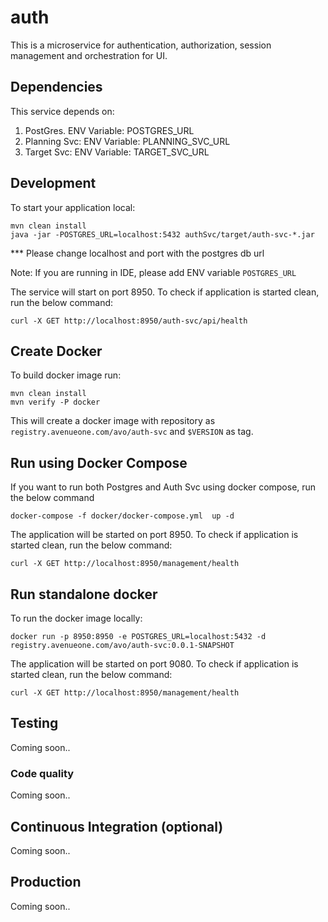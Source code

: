 # auth
This is a microservice for authentication, authorization, session management and orchestration for UI.

## Dependencies
This service depends on:
 1. PostGres. ENV Variable: POSTGRES_URL
 2. Planning Svc: ENV Variable: PLANNING_SVC_URL
 3. Target Svc: ENV Variable: TARGET_SVC_URL

## Development

To start your application local:

``` 
mvn clean install 
java -jar -POSTGRES_URL=localhost:5432 authSvc/target/auth-svc-*.jar
```
*** Please change localhost and port with the postgres db url

Note: If you are running in IDE, please add ENV variable `POSTGRES_URL`

The service will start on port 8950. To check if application is started clean, run the below command:

```curl -X GET http://localhost:8950/auth-svc/api/health```


## Create Docker

To build docker image run:


``` 
mvn clean install 
mvn verify -P docker
 ```

This will create a docker image with repository as `registry.avenueone.com/avo/auth-svc` and `$VERSION` as tag.


## Run using Docker Compose
If you want to run both Postgres and Auth Svc using docker compose, run the below command

``` 
docker-compose -f docker/docker-compose.yml  up -d
```
The application will be  started on port 8950. To check if application is started clean, run the below command:

```curl -X GET http://localhost:8950/management/health```

## Run standalone docker

To run the docker image locally:

```docker run -p 8950:8950 -e POSTGRES_URL=localhost:5432 -d registry.avenueone.com/avo/auth-svc:0.0.1-SNAPSHOT ```

The application will be  started on port 9080. To check if application is started clean, run the below command:

```curl -X GET http://localhost:8950/management/health```

## Testing

Coming soon..

### Code quality

Coming soon..

## Continuous Integration (optional)

Coming soon..

## Production

Coming soon..
